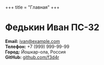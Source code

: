 +++
title = "Главная"
+++

# Федькин Иван ПС-32 

**Email:** ivan@example.com  
**Телефон:** +7 (999) 999-99-99  
**Город:** Йошкар-ола, Россия  
**GitHub:** [github.com/f3d4r](https://github.com/f3d4r)  
